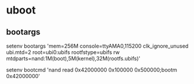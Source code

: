 # uboot
## bootargs
setenv bootargs 'mem=256M console=ttyAMA0,115200 clk_ignore_unused ubi.mtd=2 root=ubi0:ubifs rootfstype=ubifs rw mtdparts=nand:1M(boot),5M(kernel),32M(rootfs.ubifs)'

setenv bootcmd 'nand read 0x42000000 0x100000 0x500000;bootm 0x42000000'

